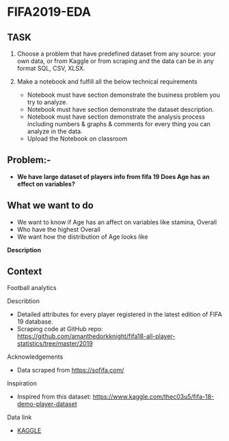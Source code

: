 # FIFA2019-EDA

TASK
-------

1. Choose a problem that have predefined dataset from any source: your own data, or from Kaggle or from scraping and the data can be in any format SQL, CSV, XLSX.

2. Make a notebook and fulfill all the below technical requirements  
    - Notebook must have section demonstrate the business problem you try to analyze.
    - Notebook must have section demonstrate the dataset description.
    - Notebook must have section demonstrate the analysis process including numbers & graphs & comments for every thing you can analyze in the data.
    - Upload the Notebook on classroom


Problem:-
------------

- **We have large dataset of players info from fifa 19 Does Age has an effect on variables?**

## What we want to do

- We want to know if Age has an affect on variables like stamina, Overall
- Who have the highest Overall
- We want how the distribution of Age looks like


**Description**

## Context

Football analytics

Describtion
- Detailed attributes for every player registered in the latest edition of FIFA 19 database.
- Scraping code at GitHub repo: https://github.com/amanthedorkknight/fifa18-all-player-statistics/tree/master/2019

Acknowledgements
- Data scraped from https://sofifa.com/

Inspiration
- Inspired from this dataset: https://www.kaggle.com/thec03u5/fifa-18-demo-player-dataset


Data link
- [KAGGLE](https://www.kaggle.com/karangadiya/fifa19)
